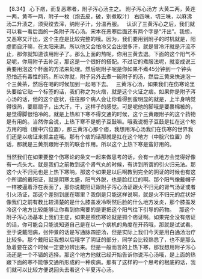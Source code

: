 【8.34】 心下痞，而复恶寒者，附子泻心汤主之。
附子泻心汤方
大黄二两，黄连一两，黄芩一两，附子一枚（炮去皮，破，别煮取汁）
右四味，切三味，以麻沸汤二升渍之，须臾绞去滓，纳附子汁，分温再服。
 
认识了三黄泻心之后，我们就可以看一看后面的一条附子泻心汤。宋本在恶寒后面还有两个字是“汗出”。我想，又恶寒又汗出，这个主症是比较完整的哦。因为，我们要用到附子的时机就是，阳虚而自汗嘛，在太阳来讲。所以他又会怕冷又会出很多汗，就是冒冷汗就是汗流不止，那你就知道该用附子了。那么上面的热呢，你用三黄去退。下面的这个阳气不足呢，你用附子去补足，那这是一个很好的搭配。不过它的煮服法呢，就变成说三黄要用泡这个杯面的方法来处理。然后呢附子呢是你如果不煮45分钟到一个钟头恐怕还有毒性的药。所以你就，附子另外去煮一碗附子的汤，然后三黄来快速泡一个三黄茶，然后在喝的时候加到一起喝下去。
 
三黄泻心汤，如果我们在伤寒论里头要给它贴一个标签的话，我们称之为火痞，就是这个火证之痞。如果你是附子泻心汤的话，他的这个症状，往往那个病人会让你看得到蛮明显的就是，上半身呐觉得很热，要扇扇子，出大汗，干，这样子的感觉。可是呢他的脚哦是要裹棉被的，是觉得脚很怕冷的。就是上热和下寒不得交通的时候，这个三黄跟附子的这个药物是有用的。当然你会说，上热下寒不是栀子豆鼓嘛。哦我说栀子豆鼓是扛在这个地方用的哦（膻中穴位置），那三黄泻心那个痞，我想用泻心汤我们在伤寒的世界我们还是以痞证来抓主症哦。那有个痞的话那就是扛在这个地方（中脘穴位置）的话，那就是三黄剂跟附子剂的联合作用。所以这个上热下寒是蛮好用的。

当然我们在如果要整个伤寒论的条文一起来做思考的话，会有一点地方会觉得好像有一点头大。就是我们之前教到这个肾气丸的时候，有讲到所谓的引火归元法。那这个火不归元也是上热下寒呐，那这个如果是以后啊教到完全的阴证的时候也有这个所谓的戴阳证，就是阴寒太盛，阳气外脱，也是脸红红的啊。那个阳气像戴帽子一样被逼着浮在表面了，那你说戴阳证跟附子泻心汤证跟火不归元的肾气汤证或者引火汤证，那这个差别到底在哪里？我倒是只能这样说啊，就是火不归元的症状好像我们之前有教比较清楚的是什么膝盖发冷啊然后脸的什么地方发炎，那个膝盖发冷这个地方比较能够让你看到你需要的是更把这个阳气往下引导的药物。
 
那这个附子泻心汤基本上我们主症，如果是照伤寒论就是抓个痞证啊。如果完全没有痞证的话，你可能会只能说知道自己是在以一个病机的角度在开药哦，那就是试试看。至于说戴阳病，张仲景的话是写通脉四逆汤，但是实际上我们今天是用白通汤治疗比较多。那个戴阳证我想以后哦学了阴证的部分，同学会比较熟悉了，也不是那么急着要在这个时候一定要分辨出来。但是一般而言的上热下寒，那我想用附子泻心汤还是一个不错的选择。那这个地方他就已经开始告诉你说泻心汤哦，是上面的热跟下面的寒不能够交通所形成的一种疾病。那有了这样的一个思考的根底的话，我们就可以比较方便说回头去看这个半夏泻心汤。
